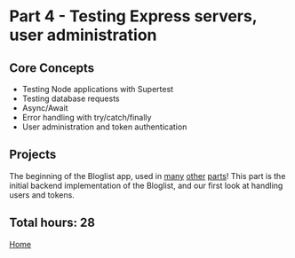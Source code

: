 # Part 4 - Testing Express servers, user administration

## Core Concepts

- Testing Node applications with Supertest
- Testing database requests
- Async/Await
- Error handling with try/catch/finally
- User administration and token authentication

## Projects

The beginning of the Bloglist app, used in [many](https://github.com/jcmsmith/Full-Stack-open/tree/main/Part7) [other](https://github.com/jcmsmith/Full-Stack-open/tree/main/Part11) [parts](https://github.com/jcmsmith/Full-Stack-open/tree/main/Part12/bloglist-docker)! This part is the initial backend implementation of the Bloglist, and our first look at handling users and tokens.

## Total hours: 28

[Home](https://github.com/jcmsmith/Full-Stack-open)
